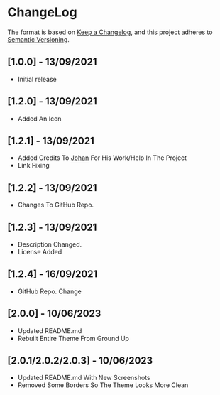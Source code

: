 # ChangeLog

The format is based on [Keep a Changelog](https://keepachangelog.com/en/1.0.0/),
and this project adheres to [Semantic Versioning](https://semver.org/spec/v2.0.0.html).

## [1.0.0] - 13/09/2021

- Initial release


## [1.2.0] - 13/09/2021

- Added An Icon

## [1.2.1] - 13/09/2021

- Added Credits To [Johan](https://github.com/JohanSanSebastian) For His Work/Help In The Project
- Link Fixing

## [1.2.2] - 13/09/2021

- Changes To GitHub Repo.

## [1.2.3] - 13/09/2021

- Description Changed.
- License Added

## [1.2.4] - 16/09/2021

- GitHub Repo. Change

## [2.0.0] - 10/06/2023

- Updated README.md
- Rebuilt Entire Theme From Ground Up

## [2.0.1/2.0.2/2.0.3] - 10/06/2023

- Updated README.md With New Screenshots
- Removed Some Borders So The Theme Looks More Clean